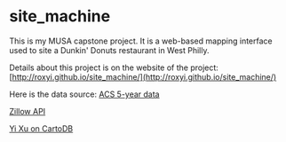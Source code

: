 # site_machine

This is my MUSA capstone project. It is a web-based mapping interface used to site a Dunkin' Donuts restaurant in West Philly.

Details about this project is on the website of the project: [http://roxyi.github.io/site_machine/](http://roxyi.github.io/site_machine/)

Here is the data source:
[ACS 5-year data](http://www.census.gov/data/developers/data-sets/acs-survey-5-year-data.html)

[Zillow API](http://www.zillow.com/howto/api/GetDeepSearchResults.htm)

[Yi Xu on CartoDB](https://yixu0215.cartodb.com)
